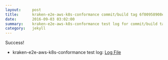 ```yaml
---
layout:     post
title:      kraken-e2e-aws-k8s-conformance commit/build tag 6f00958908ece0370f344d9d27a6c6b9065b5b61
date:       2016-09-03 03:02:00
summary:    kraken-e2e-aws-k8s-conformance test log for commit/build tag 6f00958908ece0370f344d9d27a6c6b9065b5b61.
category:   jekyll
---
```


Success!

- kraken-e2e-aws-k8s-conformance test log: [Log File](http://s3-us-west-2.amazonaws.com/kraken-e2e-logs/testlet.kubeme.io/kraken-e2e-aws-k8s-conformance/11/build-log.txt)
